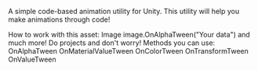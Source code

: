 A simple code-based animation utility for Unity.
This utility will help you make animations through code!

How to work with this asset:
Image  image.OnAlphaTween("Your data") and much more!
Do projects and don't worry!
Methods you can use:
OnAlphaTween
OnMaterialValueTween
OnColorTween
OnTransformTween
OnValueTween

